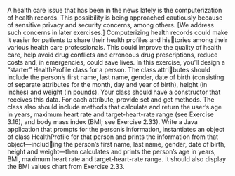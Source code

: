 A health care issue that has been in the news lately is
the computerization of health records. This possibility is being approached cautiously because of
sensitive privacy and security concerns, among others. [We address such concerns in later exercises.]
Computerizing health records could make it easier for patients to share their health profiles and histories among their various health care professionals. This could improve the quality of health care,
help avoid drug conflicts and erroneous drug prescriptions, reduce costs and, in emergencies, could
save lives. In this exercise, you’ll design a “starter” HealthProfile class for a person. The class attributes should include the person’s first name, last name, gender, date of birth (consisting of separate
attributes for the month, day and year of birth), height (in inches) and weight (in pounds). Your class
should have a constructor that receives this data. For each attribute, provide set and get methods.
The class also should include methods that calculate and return the user’s age in years, maximum
heart rate and target-heart-rate range (see Exercise 3.16), and body mass index (BMI; see
Exercise 2.33). Write a Java application that prompts for the person’s information, instantiates an
object of class HealthProfile for that person and prints the information from that object—including the person’s first name, last name, gender, date of birth, height and weight—then calculates and
prints the person’s age in years, BMI, maximum heart rate and target-heart-rate range. It should also
display the BMI values chart from Exercise 2.33.
